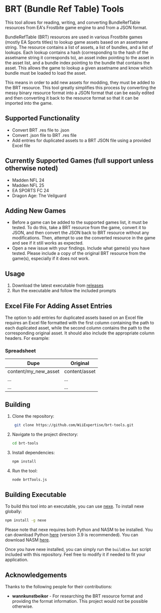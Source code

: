 # BRT (Bundle Ref Table) Tools
This tool allows for reading, writing, and converting BundleRefTable resources from EA's Frostbite game engine to and from a JSON format.

BundleRefTable (BRT) resources are used in various Frostbite games (mostly EA Sports titles) to lookup game assets based on an assetname string. The resource contains a list of assets, a list of bundles, and a list of lookups. Each lookup contains a hash (corresponding to the hash of the assetname string it corresponds to), an asset index pointing to the asset in the asset list, and a bundle index pointing to the bundle that contains the asset. This allows the game to lookup a given assetname and know which bundle must be loaded to load the asset.

This means in order to add new assets for modding, they must be added to the BRT resource. This tool greatly simplifies this process by converting the messy binary resource format into a JSON format that can be easily edited and then converting it back to the resource format so that it can be imported into the game. 

## Supported Functionality
- Convert BRT .res file to .json
- Convert .json file to BRT .res file
- Add entries for duplicated assets to a BRT JSON file using a provided Excel file

## Currently Supported Games (full support unless otherwise noted)
- Madden NFL 24
- Madden NFL 25
- EA SPORTS FC 24
- Dragon Age: The Veilguard

## Adding New Games
- Before a game can be added to the supported games list, it must be tested. To do this, take a BRT resource from the game, convert it to JSON, and then convert the JSON back to BRT resource without any modifications. Then, attempt to use the converted resource in the game and see if it still works as expected.
- Open a new issue with your findings. Include what game(s) you have tested. Please include a copy of the original BRT resource from the game(s), especially if it does not work.

## Usage
1. Download the latest executable from [releases](https://github.com/WiiExpertise/brt-tools/releases/latest)
2. Run the executable and follow the included prompts

## Excel File For Adding Asset Entries
The option to add entries for duplicated assets based on an Excel file requires an Excel file formatted with the first column containing the path to each duplicated asset, while the second column contains the path to the corresponding original asset. It should also include the appropriate column headers. For example:
### Spreadsheet
| Dupe | Original |
| ---- | ------- |
| content/my_new_asset | content/asset |
| ... | ... |
| ... | ... |

## Building
1. Clone the repository:
   ```bash
    git clone https://github.com/WiiExpertise/brt-tools.git
    ```
2. Navigate to the project directory:
 
    ```bash
    cd brt-tools
    ```
3. Install dependencies:

    ```bash
    npm install
    ```
4. Run the tool:

    ```bash
    node brtTools.js
    ```
## Building Executable
To build this tool into an executable, you can use [nexe](https://github.com/nexe/nexe). To install nexe globally:

```bash
npm install -g nexe
```

Please note that nexe requires both Python and NASM to be installed. You can download Python [here](https://www.python.org/downloads/) (version 3.9 is recommended). You can download NASM [here](https://www.nasm.us/).

Once you have nexe installed, you can simply run the ``buildExe.bat`` script included with this repository. Feel free to modify it if needed to fit your application.

## Acknowledgements
Thanks to the following people for their contributions:
- **wannkunstbeikor** - For researching the BRT resource format and providing the format information. This project would not be possible otherwise.
